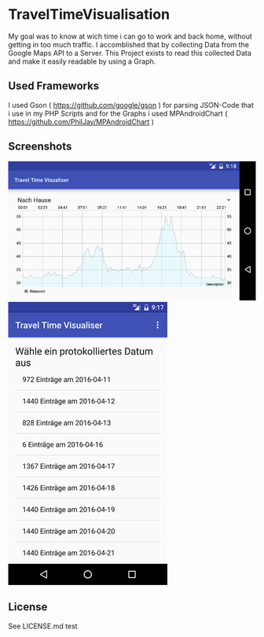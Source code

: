 # TravelTimeVisualisation

My goal was to know at wich time i can go to work and back home, without getting in too much traffic. 
I accomblished that by collecting Data from the Google Maps API to a Server. This Project exists to read this collected Data 
and make it easily readable by using a Graph.

## Used Frameworks

I used Gson ( https://github.com/google/gson ) for parsing JSON-Code that i use in my PHP Scripts
and for the Graphs i used MPAndroidChart ( https://github.com/PhilJay/MPAndroidChart )

## Screenshots

![Alt text](/screenshots/GraphExample.png "Graph")
![Alt text](/screenshots/ListDates.png "List of Dates")

## License
See LICENSE.md
test
